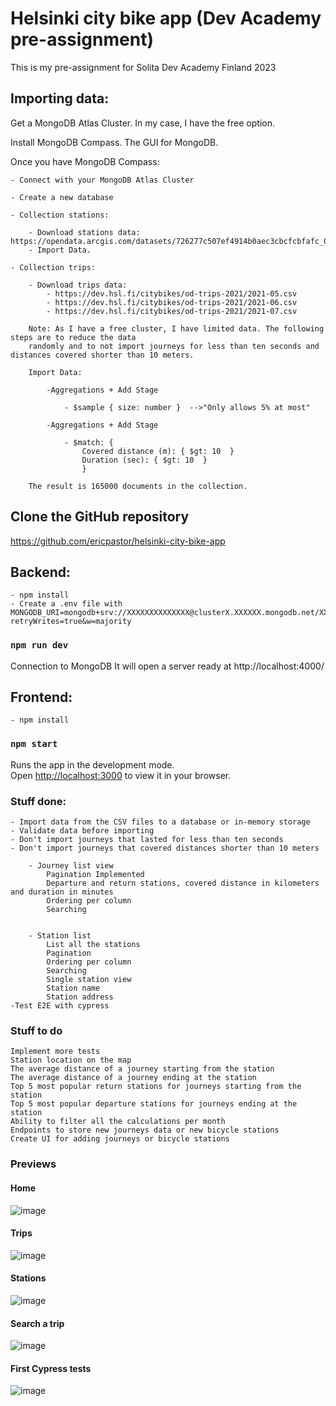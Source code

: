 # Helsinki city bike app (Dev Academy pre-assignment)

This is my pre-assignment for Solita Dev Academy Finland 2023

## Importing data:

Get a MongoDB Atlas Cluster. In my case, I have the free option.

Install MongoDB Compass. The GUI for MongoDB.

Once you have MongoDB Compass:

    - Connect with your MongoDB Atlas Cluster

    - Create a new database

    - Collection stations:

        - Download stations data: https://opendata.arcgis.com/datasets/726277c507ef4914b0aec3cbcfcbfafc_0.csv
        - Import Data.

    - Collection trips:

        - Download trips data:
            - https://dev.hsl.fi/citybikes/od-trips-2021/2021-05.csv
            - https://dev.hsl.fi/citybikes/od-trips-2021/2021-06.csv
            - https://dev.hsl.fi/citybikes/od-trips-2021/2021-07.csv

        Note: As I have a free cluster, I have limited data. The following steps are to reduce the data 
        randomly and to not import journeys for less than ten seconds and distances covered shorter than 10 meters. 

        Import Data:

            -Aggregations + Add Stage

                - $sample { size: number }  -->"Only allows 5% at most"

            -Aggregations + Add Stage

                - $match: { 
                    Covered distance (m): { $gt: 10  }
                    Duration (sec): { $gt: 10  }
                    }
        
        The result is 165000 documents in the collection.

## Clone the GitHub repository

https://github.com/ericpastor/helsinki-city-bike-app

## Backend: 
    
    - npm install
    - Create a .env file with MONGODB_URI=mongodb+srv://XXXXXXXXXXXXXX@clusterX.XXXXXX.mongodb.net/XXXXXXXXX?retryWrites=true&w=majority 

### `npm run dev`

Connection to MongoDB
It will open a server ready at http://localhost:4000/


## Frontend: 

    - npm install

### `npm start`

Runs the app in the development mode.\
Open [http://localhost:3000](http://localhost:3000) to view it in your browser.

### Stuff done:

    - Import data from the CSV files to a database or in-memory storage
    - Validate data before importing
    - Don't import journeys that lasted for less than ten seconds
    - Don't import journeys that covered distances shorter than 10 meters
        
        - Journey list view
            Pagination Implemented
            Departure and return stations, covered distance in kilometers and duration in minutes
            Ordering per column
            Searching
          

        - Station list
            List all the stations
            Pagination
            Ordering per column
            Searching
            Single station view
            Station name
            Station address
    -Test E2E with cypress

### Stuff to do 
    Implement more tests
    Station location on the map
    The average distance of a journey starting from the station
    The average distance of a journey ending at the station
    Top 5 most popular return stations for journeys starting from the station
    Top 5 most popular departure stations for journeys ending at the station
    Ability to filter all the calculations per month
    Endpoints to store new journeys data or new bicycle stations
    Create UI for adding journeys or bicycle stations


### Previews

#### Home 

![image](https://github.com/ericpastor/helsinki-city-bike-app/assets/110885492/f6d99a8c-4b4e-4be0-bd25-2a9c36db4f22)

#### Trips 

![image](https://github.com/ericpastor/helsinki-city-bike-app/assets/110885492/ab0da94f-b80e-476f-baa0-2acd989cc1b9)

#### Stations 

![image](https://github.com/ericpastor/helsinki-city-bike-app/assets/110885492/8270328d-811b-4497-bf20-01986d0a20af)

#### Search a trip

![image](https://github.com/ericpastor/helsinki-city-bike-app/assets/110885492/8eeb1562-914f-42b7-b34e-ff6f3ef0df63)


#### First Cypress tests

![image](https://github.com/ericpastor/helsinki-city-bike-app/assets/110885492/230a95f2-9677-42a3-93a9-5a99def3fda4)




